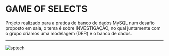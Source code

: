 <h1>GAME OF SELECTS</h1>
Projeto realizado para a pratica de banco de dados MySQL num desafio proposto em sala, o tema é sobre INVESTIGAÇÃO, no qual juntamente com o grupo criamos uma modelagem (DER) e o banco de dados.
<hr>
<img src="https://encrypted-tbn0.gstatic.com/images?q=tbn:ANd9GcTqVsL0Aeng595KsZ6wrDoDrkww7atgD4efEw&s" alt="sptech">
